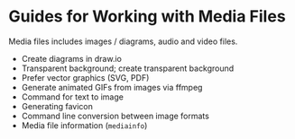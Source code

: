 # Guides for Working with Media Files

Media files includes images / diagrams, audio and video files.

- Create diagrams in draw.io
- Transparent background; create transparent background
- Prefer vector graphics (SVG, PDF)
- Generate animated GIFs from images via ffmpeg
- Command for text to image
- Generating favicon
- Command line conversion between image formats
- Media file information (`mediainfo`)

